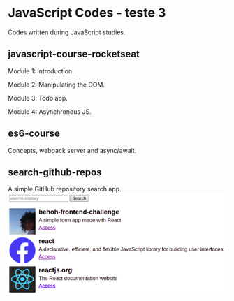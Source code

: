 # JavaScript Codes - teste 3

Codes written during JavaScript studies.

## javascript-course-rocketseat

Module 1: Introduction.

Module 2: Manipulating the DOM.

Module 3: Todo app.

Module 4: Asynchronous JS.

## es6-course

Concepts, webpack server and async/await.

## search-github-repos
A simple GitHub repository search app.
![Demo image](./search-github-repos/demo.png)


